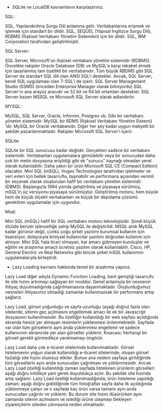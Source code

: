 - SQLite ve LocalDB kavramlarını karşılaştırınız.

 SQL:

SQL, Yapılandırılmış Sorgu Dili anlamına gelir. Veritabanlarına erişmek ve işlemek için standart bir dildir.
SQL, SEQUEL (Yapısal İngilizce Sorgu Dili), RDBMS (İlişkisel Veritabanı Yönetim Sistemleri) için bir dildir. SQL, IBM Corporation tarafından geliştirilmiştir.

 SQL Server:

SQL Server, Microsoft'un ilişkisel veritabanı yönetim sistemidir (RDBMS). Öncelikle rakipler Oracle Database (DB) ve MySQL'e karşı rekabet etmek için tasarlanmış tam özellikli bir veritabanıdır.
Tüm büyük RBDMS gibi SQL Server da standart SQL dili olan ANSI SQL'i destekler. Ancak, SQL Server, kendi SQL uygulaması olan T-SQL'i de içerir. SQL Server Management Studio (SSMS) (önceden Enterprise Manager olarak biliniyordu) SQL Server'ın ana arayüz aracıdır ve 32 bit ve 64 bit ortamları destekler.
SQL Server bazen MSSQL ve Microsoft SQL Server olarak adlandırılır.

 MYSQL:

MySQL, SQL Server, Oracle, Informix, Postgres vb. Gibi bir veritabanı yönetim sistemidir. MySQL bir RDMS (İlişkisel Veritabanı Yönetim Sistemi) 'dir.
MySQL bir Oracle veritabanıdır. Diğer her şey kadar uygun maliyetli bir şekilde pazarlanmaktadır. Rakipler Microsoft SQL Server'ı içerir.

 SQLite:

SQLite bir SQL sunucusu kadar değildir. Gerçekten sadece bir veritabanı sistemidir. Veritabanları uygulamalara gömülebilir veya bir sunucudan daha çok bir metin dosyasına erişildiği gibi ek "sunucu" kaynağı olmadan yerel olarak kullanılabilir. Daha yakın bir ürün Microsoft SQL CE (Compact Edition) olacaktır.
Mini SQL (mSQL), Huges Technologies tarafından işletmeler ve veri evleri için bellek tasarruflu, taşınabilir ve performans açısından verimli bir seçenek olarak oluşturulan hafif bir veritabanı yönetim sistemidir (DBMS). Başlangıçta 1994 yılında geliştirilmiş ve piyasaya sürülmüş, mSQL'in üç versiyonu piyasaya sürülmüştür. Geliştirilmiş motoru, hem büyük hem de küçük ölçekli veritabanları ve küçük bir depolama çözümü gerektiren uygulamalar için uygundur.

 Msql:

Mini SQL (mSQL) hafif bir SQL veritabanı motoru teknolojisidir. Şimdi büyük ölçüde benzer işlevselliğe sahip MySQL ile değiştirildi. MSQL artık MySQL kadar görünür değil, çünkü çoğu şirket yazılımı kurumsal kullanım için lisanslıyor, dolayısıyla bireysel kullanıcılar yazılımı doğrudan kullanım için almıyor. Mini SQL hala ticari olmayan, kar amacı gütmeyen kuruluşlar ve eğitim ve araştırma amaçlı ücretsiz yazılım olarak kullanılabilir. Cisco, HP, General Electric ve Real Networks gibi birçok şirket mSQL kullanımını uygulamalarıyla birleştirdi.

- Lazy Loading kavramı hakkında temel bir araştırma yapınız.

 Lazy Load diğer adıyla Dynamic Function Loading, bant genişliği tasarrufu ile site hızını artırmayı sağlayan bir moddur. Genel anlamıyla bir nesnenin ihtiyaç duyulmadığında çağrılmamasına dayanmaktadır. Oluşturduğumuz nesneleri ihtiyacımız olmadığı zamanlar kullanmazsak bir performans artışı sağlarız.

Lazy Load, görsel yoğunluğu ve sayfa uzunluğu (aşağı doğru) fazla olan sitelerde, sitenin geç açılmasını engellemek amacı ile ek bir Javascript dosyasının kullanılmasıdır. Bu özelliğin kullanıldığı bir web sayfası açıldığında ekranda henüz yer almayan resimlerin yüklenmesi önlenmektedir. Sayfada var olan tüm görsellerin aynı anda yüklenmesi engellenir ve sadece kullanıcının ekranında yer alan görseller yüklenir. Kısacası; herhangi bir görseli gerekli görmedikçe yaratmamayı öngörür.

Lazy Load daha çok e-ticaret sitelerinde kullanılmaktadır. Görsel listelemenin yoğun olarak kullanıldığı e-ticaret sitelerinde; oluşan görsel fazlalığı site hızını olumsuz etkiler. Bunun ana nedeni sayfaya girildiğinde tüm görsellerin aynı anda sunucudan çağrılması ve yüklenmesidir. Ancak Lazy Load özelliği kullanıldığı zaman sayfada listelenen ürünlerin görselleri aşağı doğru inildikçe yani gerek duyuldukça açılır. Bu şekilde site hızında artış sağlanır. Lazy Load özelliği kullanılmadığında; ürün listeleme yapıldığı zaman; aşağı doğru gidildiğinde tüm fotoğraflar sayfa daha ilk açıldığında yüklenmeye çalışır ve o sayfada kaç ürün varsa tamamı aynı anda sunucudan çağırılır ve yüklenir. Bu durum site hızını düşürürken aynı zamanda sitenin açılmasını ve istediği ürüne ulaşmayı bekleyen ziyaretçilerin siteden çıkmasına neden olmaktadır.

